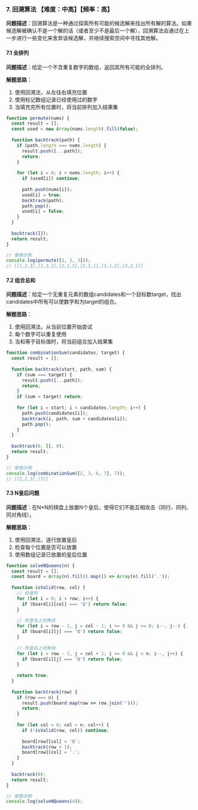 
### 7. 回溯算法 【难度：中高】【频率：高】

**问题描述**：回溯算法是一种通过探索所有可能的候选解来找出所有解的算法。如果候选解被确认不是一个解的话（或者至少不是最后一个解），回溯算法会通过在上一步进行一些变化来舍弃该候选解，并继续搜索空间中寻找其他解。

#### 7.1 全排列

**问题描述**：给定一个不含重复数字的数组，返回其所有可能的全排列。

**解题思路**：
1. 使用回溯法，从左往右填充位置
2. 使用标记数组记录已经使用过的数字
3. 当填充完所有位置时，将当前排列加入结果集

```javascript
function permute(nums) {
  const result = [];
  const used = new Array(nums.length).fill(false);
  
  function backtrack(path) {
    if (path.length === nums.length) {
      result.push([...path]);
      return;
    }
    
    for (let i = 0; i < nums.length; i++) {
      if (used[i]) continue;
      
      path.push(nums[i]);
      used[i] = true;
      backtrack(path);
      path.pop();
      used[i] = false;
    }
  }
  
  backtrack([]);
  return result;
}

// 使用示例
console.log(permute([1, 2, 3]));
// [[1,2,3],[1,3,2],[2,1,3],[2,3,1],[3,1,2],[3,2,1]]
```

#### 7.2 组合总和

**问题描述**：给定一个无重复元素的数组candidates和一个目标数target，找出candidates中所有可以使数字和为target的组合。

**解题思路**：
1. 使用回溯法，从当前位置开始尝试
2. 每个数字可以重复使用
3. 当和等于目标值时，将当前组合加入结果集

```javascript
function combinationSum(candidates, target) {
  const result = [];
  
  function backtrack(start, path, sum) {
    if (sum === target) {
      result.push([...path]);
      return;
    }
    if (sum > target) return;
    
    for (let i = start; i < candidates.length; i++) {
      path.push(candidates[i]);
      backtrack(i, path, sum + candidates[i]);
      path.pop();
    }
  }
  
  backtrack(0, [], 0);
  return result;
}

// 使用示例
console.log(combinationSum([2, 3, 6, 7], 7));
// [[2,2,3],[7]]
```

#### 7.3 N皇后问题

**问题描述**：在N×N的棋盘上放置N个皇后，使得它们不能互相攻击（同行、同列、同对角线）。

**解题思路**：
1. 使用回溯法，逐行放置皇后
2. 检查每个位置是否可以放置
3. 使用数组记录已放置的皇后位置

```javascript
function solveNQueens(n) {
  const result = [];
  const board = Array(n).fill().map(() => Array(n).fill('.'));
  
  function isValid(row, col) {
    // 检查列
    for (let i = 0; i < row; i++) {
      if (board[i][col] === 'Q') return false;
    }
    
    // 检查左上对角线
    for (let i = row - 1, j = col - 1; i >= 0 && j >= 0; i--, j--) {
      if (board[i][j] === 'Q') return false;
    }
    
    // 检查右上对角线
    for (let i = row - 1, j = col + 1; i >= 0 && j < n; i--, j++) {
      if (board[i][j] === 'Q') return false;
    }
    
    return true;
  }
  
  function backtrack(row) {
    if (row === n) {
      result.push(board.map(row => row.join('')));
      return;
    }
    
    for (let col = 0; col < n; col++) {
      if (!isValid(row, col)) continue;
      
      board[row][col] = 'Q';
      backtrack(row + 1);
      board[row][col] = '.';
    }
  }
  
  backtrack(0);
  return result;
}

// 使用示例
console.log(solveNQueens(4));
```
